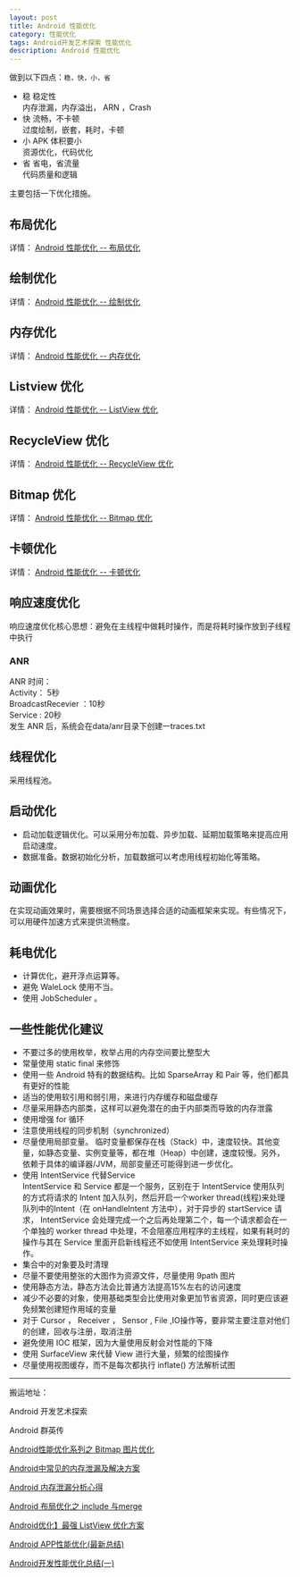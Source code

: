 ```yaml
---
layout: post
title: Android 性能优化
category: 性能优化
tags: Android开发艺术探索 性能优化
description: Android 性能优化
---
```


<!-- * content -->
<!-- {:toc} -->

做到以下四点：`稳，快，小，省`
* 稳   稳定性  
  内存泄漏，内存溢出， ARN ，Crash
* 快   流畅，不卡顿   
  过度绘制，嵌套，耗时，卡顿
* 小 APK 体积要小   
  资源优化，代码优化
* 省   省电，省流量   
  代码质量和逻辑

主要包括一下优化措施。

## 布局优化
详情： [ Android 性能优化 -- 布局优化 ](../../../../2018/07/17/Android-performance-optimization-layout/)

## 绘制优化
详情： [ Android 性能优化 -- 绘制优化 ](../../../../2018/08/05/Android-performance-optimization-draw/)

## 内存优化
详情： [ Android 性能优化 -- 内存优化 ](../../../../2019/05/12/Android-performance-optimization-memory/)

## Listview 优化
详情： [ Android 性能优化 -- ListView 优化 ](../../../../2018/01/20/Android-performance-optimization-listview/)

## RecycleView 优化
详情： [ Android 性能优化 -- RecycleView 优化 ](../../../../2020/05/20/Android-performance-optimization-recycleview/)

## Bitmap 优化
详情： [ Android 性能优化 -- Bitmap 优化 ](../../../../2018/07/27/Android-performance-optimization-bitmap/)

## 卡顿优化
详情： [ Android 性能优化 -- 卡顿优化 ](../../../../2020/02/06/Android-performance-optimization-block/)

## 响应速度优化
响应速度优化核心思想：避免在主线程中做耗时操作，而是将耗时操作放到子线程中执行

### ANR
ANR 时间：   
Activity： 5秒    
BroadcastRecevier ：10秒     
Service : 20秒    
发生 ANR 后，系统会在data/anr目录下创建一traces.txt

## 线程优化
采用线程池。

## 启动优化
* 启动加载逻辑优化。可以采用分布加载、异步加载、延期加载策略来提高应用启动速度。
* 数据准备。数据初始化分析，加载数据可以考虑用线程初始化等策略。

## 动画优化
在实现动画效果时，需要根据不同场景选择合适的动画框架来实现。有些情况下，可以用硬件加速方式来提供流畅度。

## 耗电优化
* 计算优化，避开浮点运算等。
* 避免 WaleLock 使用不当。
* 使用 JobScheduler 。

## 一些性能优化建议
* 不要过多的使用枚举，枚举占用的内存空间要比整型大
* 常量使用 static final 来修饰
* 使用一些 Android 特有的数据结构。比如 SparseArray 和 Pair 等，他们都具有更好的性能
* 适当的使用软引用和弱引用，来进行内存缓存和磁盘缓存
* 尽量采用静态内部类，这样可以避免潜在的由于内部类而导致的内存泄露
* 使用增强 for 循环
* 注意使用线程的同步机制（synchronized）
* 尽量使用局部变量。 临时变量都保存在栈（Stack）中，速度较快。其他变量，如静态变量、实例变量等，都在堆（Heap）中创建，速度较慢。另外，依赖于具体的编译器/JVM，局部变量还可能得到进一步优化。
* 使用 IntentService 代替Service   
IntentService 和 Service 都是一个服务，区别在于 IntentService 使用队列的方式将请求的 Intent 加入队列，然后开启一个worker thread(线程)来处理队列中的Intent（在 onHandleIntent 方法中），对于异步的 startService 请求， IntentService 会处理完成一个之后再处理第二个，每一个请求都会在一个单独的 worker thread 中处理，不会阻塞应用程序的主线程，如果有耗时的操作与其在 Service 里面开启新线程还不如使用 IntentService 来处理耗时操作。
* 集合中的对象要及时清理
* 尽量不要使用整张的大图作为资源文件，尽量使用 9path 图片
* 使用静态方法，静态方法会比普通方法提高15%左右的访问速度
* 减少不必要的对象，使用基础类型会比使用对象更加节省资源，同时更应该避免频繁创建短作用域的变量
* 对于 Cursor ， Receiver ， Sensor , File ,IO操作等，要非常主要注意对他们的创建，回收与注册，取消注册
* 避免使用 IOC 框架，因为大量使用反射会对性能的下降
* 使用 SurfaceView 来代替 View 进行大量，频繁的绘图操作
* 尽量使用视图缓存，而不是每次都执行 inflate() 方法解析试图




---   
搬运地址：    

Android 开发艺术探索      

Android 群英传     

[Android性能优化系列之 Bitmap 图片优化](https://blog.csdn.net/u012124438/article/details/66087785)   

[Android中常见的内存泄漏及解决方案](https://blog.csdn.net/u014005316/article/details/63258107)   

[Android 内存泄漏分析心得](https://zhuanlan.zhihu.com/p/25213586)     

[Android 布局优化之 include 与merge](https://blog.csdn.net/a740169405/article/details/50473909)

[Android优化】最强 ListView 优化方案](http://blog.csdn.net/gs12software/article/details/51173392)

[Android APP性能优化(最新总结)](http://blog.csdn.net/csdn_aiyang/article/details/74989318)

[Android开发性能优化总结(一)](http://blog.csdn.net/gs12software/article/details/51173392)
